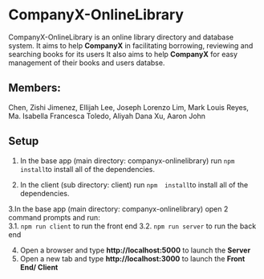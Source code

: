 # CompanyX-OnlineLibrary
CompanyX-OnlineLibrary is an online library directory and database system. It aims to help **CompanyX** in facilitating borrowing, reviewing and searching books for its users It also aims to help **CompanyX** for easy management of their books and users databse.

## Members:
Chen, Zishi
Jimenez, Ellijah
Lee, Joseph Lorenzo
Lim, Mark Louis
Reyes, Ma. Isabella Francesca
Toledo, Aliyah Dana
Xu, Aaron John


## Setup

1. In the base app (main directory: companyx-onlinelibrary) run ```npm  install```to install all of the dependencies.

2. In the client (sub directory: client)  run ```npm  install```to install all of the dependencies.


3.In the base app (main directory: companyx-onlinelibrary) open 2 command prompts and run:\
3.1. ```npm run client``` to run the front end 
3.2. ```npm run server``` to run the back end 

4. Open a browser and type **http://localhost:5000** to launch the **Server** 
5. Open a new tab and type **http://localhost:3000** to launch the **Front End/ Client**
